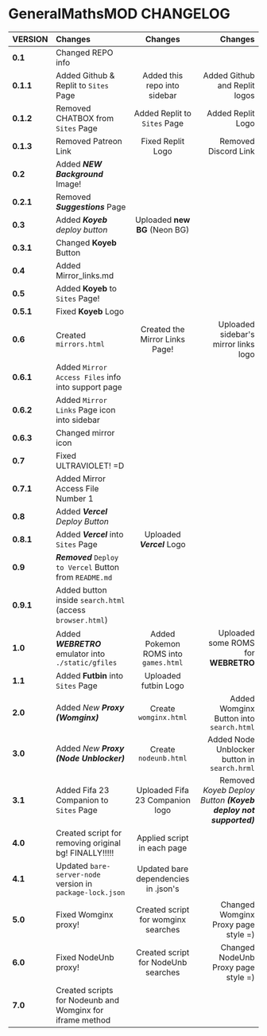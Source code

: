 # GeneralMathsMOD CHANGELOG

| **VERSION**        | **Changes**                                               | **Changes**                           | **Changes**                                                     |
|:-------------------|:----------------------------------------------------------|:-------------------------------------:|----------------------------------------------------------------:|
| **0.1**            | Changed REPO info                                         |                                       |                                                                 |
| **0.1.1**          | Added Github & Replit to `Sites` Page                     | Added this repo into sidebar          | Added Github and Replit logos                                   |
| **0.1.2**          | Removed CHATBOX from `Sites` Page                         | Added Replit to `Sites` Page          | Added Replit Logo                                               |
| **0.1.3**          | Removed Patreon Link                                      | Fixed Replit Logo                     | Removed Discord Link                                            |
| **0.2**            | Added ***NEW Background*** Image!                         |                                       |                                                                 |
| **0.2.1**          | Removed ***Suggestions*** Page                            |                                       |                                                                 |
| **0.3**            | Added ***Koyeb** deploy button*                           | Uploaded **new BG** (Neon BG)         |                                                                 |
| **0.3.1**          | Changed **Koyeb** Button                                  |                                       |                                                                 | 
| **0.4**            | Added Mirror_links.md                                     |                                       |                                                                 |
| **0.5**            | Added **Koyeb** to `Sites` Page!                          |                                       |                                                                 |
| **0.5.1**          | Fixed **Koyeb** Logo                                      |                                       |                                                                 |
| **0.6**            | Created `mirrors.html`                                    | Created the Mirror Links Page!        | Uploaded sidebar's mirror links logo                            |
| **0.6.1**          | Added `Mirror Access Files` info into support page        |                                       |                                                                 |
| **0.6.2**          | Added `Mirror Links` Page icon into sidebar               |                                       |                                                                 |
| **0.6.3**          | Changed mirror icon                                       |                                       |                                                                 |
| **0.7**            | Fixed ULTRAVIOLET! =D                                     |                                       |                                                                 |
| **0.7.1**          | Added Mirror Access File Number 1                         |                                       |                                                                 |
| **0.8**            | Added ***Vercel** Deploy Button*                          |                                       |                                                                 |
| **0.8.1**          | Added ***Vercel*** into `Sites` Page                      | Uploaded ***Vercel*** Logo            |                                                                 |
| **0.9**            | ***Removed*** `Deploy to Vercel` Button from `README.md`  |                                       |                                                                 |
| **0.9.1**          | Added button inside `search.html` (access `browser.html`) |                                       |                                                                 |
| **1.0**            | Added ***WEBRETRO*** emulator into `./static/gfiles`      | Added Pokemon ROMS into `games.html`  | Uploaded some ROMS for **WEBRETRO**                             |
| **1.1**            | Added **Futbin** into `Sites` Page                        | Uploaded futbin Logo                  |                                                                 |
| **2.0**            | Added *New **Proxy (Womginx)***                           | Create `womginx.html`                 | Added Womginx Button into `search.html`                         |
| **3.0**            | Added *New **Proxy (Node Unblocker)***                    | Create `nodeunb.html`                 | Added Node Unblocker button in `search.hrml`                    |
| **3.1**            | Added Fifa 23 Companion to `Sites` Page                   | Uploaded Fifa 23 Companion logo       | Removed *Koyeb Deploy Button **(Koyeb deploy not supported)***  |
| **4.0**            | Created script for removing original bg! FINALLY!!!!!     | Applied script in each page           |                                                                 |
| **4.1**            | Updated `bare-server-node` version in `package-lock.json` | Updated bare dependencies in .json's  |                                                                 |
| **5.0**            | Fixed Womginx proxy!                                      | Created script for womginx searches   | Changed Womginx Proxy page style =)                             |
| **6.0**            | Fixed NodeUnb proxy!                                      | Created script for NodeUnb searches   | Changed NodeUnb Proxy page style =)                             |
| **7.0**            | Created scripts for Nodeunb and Womginx for iframe method |                                       |                                                                      |
